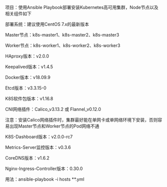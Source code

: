 项目：使用Ansible Playbook部署安装Kubernetes高可用集群，Node节点以及相关组件如下

部署系统：建议使用CentOS 7.x的最新版本

Master节点：k8s-master1、k8s-master2、k8s-master3

Worker节点：k8s-worker1、k8s-worker2、k8s-worker3

HAproxy版本：v2.0.0

Keepalived版本：v1.4.5

Docker版本：v18.09.9

Etcd版本：v3.3.15-0

K8S软件包版本：v1.16.8

CNI网络插件：Calico_v3.13.2 或 Flannel_v0.12.0

注意：安装Calico网络插件时，集群最好能在单网卡或单网络环境下安装，否则容易出现Master节点和Worker节点的Pod网络不通

K8S-Dashboard版本：v2.0.0-rc7

Metrics-Server监控版本：v0.3.6

CoreDNS版本：v1.6.2

Nginx-Ingress-Controller版本：0.30.0

用法：ansible-playbook -i hosts **.yml
